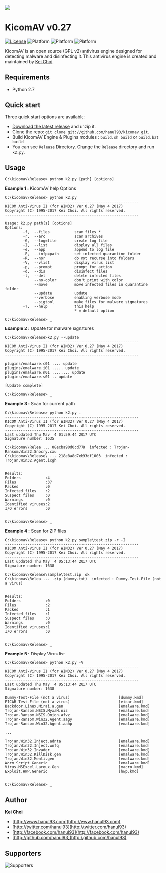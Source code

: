 <img src="https://raw.githubusercontent.com/hanul93/kicomav-db/master/logo/kicomav.jpg">

# KicomAV v0.27

[![License](https://img.shields.io/badge/license-gpl2-blue.svg)](LICENSE)
![Platform](https://img.shields.io/badge/platform-windows-lightgrey.svg)
![Platform](https://img.shields.io/badge/platform-linux-lightgrey.svg)
![Platform](https://img.shields.io/badge/platform-mac-lightgrey.svg)

KicomAV is an open source (GPL v2) antivirus engine designed for detecting malware and disinfecting it. This antivirus engine is created and maintained by [Kei Choi](http://www.hanul93.com).


## Requirements

* Python 2.7


## Quick start

Three quick start options are available:

* [Download the latest release](https://github.com/hanul93/kicomav/archive/master.zip) and unzip it.
* Clone the repo: `git clone git://github.com/hanul93/kicomav.git`.
* Build KicomAV Engine & Plugins modules : `build.sh build` or `build.bat build`
* You can see `Release` Directory. Change the `Release` directory and run `k2.py`.


## Usage

```
C:\kicomav\Release> python k2.py [path] [options]
```

**Example 1 :** KicomAV help Options 

```
C:\kicomav\Release> python k2.py
------------------------------------------------------------
KICOM Anti-Virus II (for WIN32) Ver 0.27 (May 4 2017)
Copyright (C) 1995-2017 Kei Choi. All rights reserved.
------------------------------------------------------------

Usage: k2.py path[s] [options]
Options:
        -f,  --files           scan files *
        -r,  --arc             scan archives
        -G,  --log=file        create log file
        -I,  --list            display all files
        -e,  --app             append to log file
        -F,  --infp=path       set infected quarantine folder
        -R,  --nor             do not recurse into folders
        -V,  --vlist           display virus list
        -p,  --prompt          prompt for action
        -d,  --dis             disinfect files
        -l,  --del             delete infected files
             --no-color        don't print with color
             --move            move infected files in quarantine folder
             --update          update
             --verbose         enabling verbose mode
             --sigtool         make files for malware signatures
        -?,  --help            this help
                               * = default option
			       
C:\kicomav\Release> _
```

**Example 2 :** Update for malware signatures

```
C:\kicomav\Release>k2.py --update
------------------------------------------------------------
KICOM Anti-Virus II (for WIN32) Ver 0.27 (May 4 2017)
Copyright (C) 1995-2017 Kei Choi. All rights reserved.
------------------------------------------------------------

plugins/emalware.c01 .... update
plugins/emalware.i01 ..... update
plugins/emalware.n01 ........ update
plugins/emalware.s01 .. update

[Update complete]

C:\kicomav\Release> _
```

**Example 3 :** Scan for current path

```
C:\kicomav\Release> python k2.py .
------------------------------------------------------------
KICOM Anti-Virus II (for WIN32) Ver 0.27 (May 4 2017)
Copyright (C) 1995-2017 Kei Choi. All rights reserved.
------------------------------------------------------------
Last updated Thu May  4 01:59:44 2017 UTC
Signature number: 1635

C:\kicomav\Relea ... 08ecba90d0cd778  infected : Trojan-Ransom.Win32.Snocry.cxu
C:\kicomav\Release\ ... 218e8a8d7eb93df1003  infected : Trojan.Win32.Agent.icgh


Results:
Folders           :4
Files             :37
Packed            :0
Infected files    :2
Suspect files     :0
Warnings          :0
Identified viruses:2
I/O errors        :0


C:\kicomav\Release> _
```

**Example 4 :** Scan for ZIP files

```
C:\kicomav\Release> python k2.py sample\test.zip -r -I
------------------------------------------------------------
KICOM Anti-Virus II (for WIN32) Ver 0.27 (May 4 2017)
Copyright (C) 1995-2017 Kei Choi. All rights reserved.
------------------------------------------------------------
Last updated Thu May  4 05:13:44 2017 UTC
Signature number: 1638

C:\kicomav\Release\sample\test.zip  ok
C:\kicomav\Relea ... .zip (dummy.txt)  infected : Dummy-Test-File (not a virus)


Results:
Folders           :0
Files             :2
Packed            :1
Infected files    :1
Suspect files     :0
Warnings          :0
Identified viruses:1
I/O errors        :0


C:\kicomav\Release> _
```

**Example 5 :** Display Virus list

```
C:\kicomav\Release> python k2.py -V
------------------------------------------------------------
KICOM Anti-Virus II (for WIN32) Ver 0.27 (May 4 2017)
Copyright (C) 1995-2017 Kei Choi. All rights reserved.
------------------------------------------------------------
Last updated Thu May  4 05:13:44 2017 UTC
Signature number: 1638

Dummy-Test-File (not a virus)                      [dummy.kmd]
EICAR-Test-File (not a virus)                      [eicar.kmd]
Backdoor.Linux.Mirai.a.gen                         [emalware.kmd]
Trojan-Ransom.NSIS.MyxaH.niz                       [emalware.kmd]
Trojan-Ransom.NSIS.Onion.afvz                      [emalware.kmd]
Trojan-Ransom.Win32.Agent.aagy                     [emalware.kmd]
Trojan-Ransom.Win32.Agent.aahp                     [emalware.kmd]

...

Trojan.Win32.Inject.adnta                          [emalware.kmd]
Trojan.Win32.Inject.wnfq                           [emalware.kmd]
Trojan.Win32.Invader                               [emalware.kmd]
Trojan.Win32.KillDisk.gen                          [emalware.kmd]
Trojan.Win32.Menti.gen                             [emalware.kmd]
Worm.Script.Generic                                [emalware.kmd]
Virus.MSExcel.Laroux.Gen                           [macro.kmd]
Exploit.HWP.Generic                                [hwp.kmd]


C:\kicomav\Release> _
```

## Author

**Kei Choi**

+ [http://www.hanul93.com](http://www.hanul93.com)
+ [http://twitter.com/hanul93](http://twitter.com/hanul93)
+ [http://facebook.com/hanul93](http://facebook.com/hanul93)
+ [http://github.com/hanul93](http://github.com/hanul93)

## Supporters

![Supporters](http://www.kicomav.com/images/support.png)